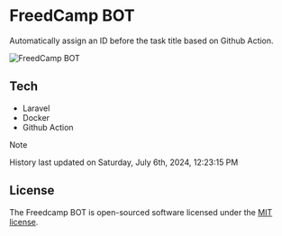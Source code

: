 # FreedCamp BOT

Automatically assign an ID before the task title based on Github Action.

![FreedCamp BOT](https://repository-images.githubusercontent.com/737932867/7d34798b-2680-471c-b089-a78a718d3d6a)

## Tech

- Laravel
- Docker
- Github Action

> [!NOTE]  
> History last updated on Saturday, July 6th, 2024, 12:23:15 PM

## License

The Freedcamp BOT is open-sourced software licensed under the [MIT license](https://opensource.org/licenses/MIT).
